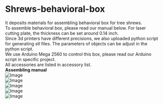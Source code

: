 # Shrews-behavioral-box
It deposits materials for assembling behavioral box for tree shrews.\
To assemble behavioral box, please read our manual below. For laser cutting plate, the thickness can be set around 0.14 inch.\
Since 3d printers have different precisions, we also uploaded python script for generating stl files. The parameters of objects can be adjust in the python script.\
We use Arduino Mega 2560 to control this box, please read our Arduino script in specific project.\
All accessories are listed in accessory list.\
**Assembling manual**\
![Image](https://github.com/user-attachments/assets/433f8010-48a2-47af-b2e1-764beb837e46)\
![Image](https://github.com/user-attachments/assets/92a611ea-b1d7-4533-9e82-b30f3f4579c3)\
![Image](https://github.com/user-attachments/assets/88ed2376-b99c-4d17-8595-8f5a04360590)\
![Image](https://github.com/user-attachments/assets/1ade35c1-90e1-4450-8a8e-83f725d1ae18)\
![Image](https://github.com/user-attachments/assets/2f34a33e-593f-4415-9939-cdc7d085954e)
